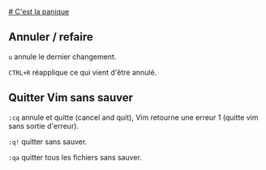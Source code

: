 [# C'est la panique](#C-est-la-panique)

## Annuler / refaire

`u` annule le dernier changement.

`CTRL+R` réapplique ce qui vient d'être annulé.

## Quitter Vim sans sauver

`:cq` annule et quitte (cancel and quit), Vim retourne une erreur 1 (quitte vim sans sortie d'erreur).

`:q!` quitter sans sauver.

`:qa` quitter tous les fichiers sans sauver.

